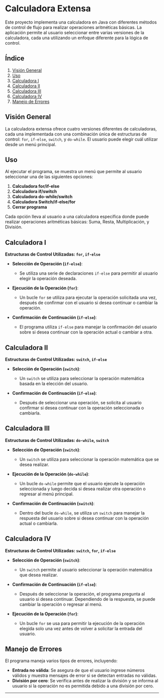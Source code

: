 # Calculadora Extensa

Este proyecto implementa una calculadora en Java con diferentes métodos de control de flujo para realizar operaciones aritméticas básicas. La aplicación permite al usuario seleccionar entre varias versiones de la calculadora, cada una utilizando un enfoque diferente para la lógica de control.

## Índice

1. [Visión General](#visión-general)
2. [Uso](#uso)
3. [Calculadora I](#calculadora-i)
4. [Calculadora II](#calculadora-ii)
5. [Calculadora III](#calculadora-iii)
6. [Calculadora IV](#calculadora-iv)
7. [Manejo de Errores](#manejo-de-errores)

## Visión General

La calculadora extensa ofrece cuatro versiones diferentes de calculadoras, cada una implementada con una combinación única de estructuras de control: `for`, `if-else`, `switch`, y `do-while`. El usuario puede elegir cuál utilizar desde un menú principal.

## Uso

Al ejecutar el programa, se muestra un menú que permite al usuario seleccionar una de las siguientes opciones:
1. **Calculadora for/if-else**
2. **Calculadora if/switch**
3. **Calculadora do-while/switch**
4. **Calculadora Switch/if-else/for**
5. **Cerrar programa**

Cada opción lleva al usuario a una calculadora específica donde puede realizar operaciones aritméticas básicas: Suma, Resta, Multiplicación, y División.

## Calculadora I

**Estructuras de Control Utilizadas: `for`, `if-else`**

- **Selección de Operación (`if-else`)**:
  - Se utiliza una serie de declaraciones `if-else` para permitir al usuario elegir la operación deseada.

- **Ejecución de la Operación (`for`)**:
  - Un bucle `for` se utiliza para ejecutar la operación solicitada una vez, después de confirmar con el usuario si desea continuar o cambiar la operación.

- **Confirmación de Continuación (`if-else`)**:
  - El programa utiliza `if-else` para manejar la confirmación del usuario sobre si desea continuar con la operación actual o cambiar a otra.

## Calculadora II

**Estructuras de Control Utilizadas: `switch`, `if-else`**

- **Selección de Operación (`switch`)**:
  - Un `switch` se utiliza para seleccionar la operación matemática basada en la elección del usuario.

- **Confirmación de Continuación (`if-else`)**:
  - Después de seleccionar una operación, se solicita al usuario confirmar si desea continuar con la operación seleccionada o cambiarla.

## Calculadora III

**Estructuras de Control Utilizadas: `do-while`, `switch`**

- **Selección de Operación (`switch`)**:
  - Un `switch` se utiliza para seleccionar la operación matemática que se desea realizar.

- **Ejecución de la Operación (`do-while`)**:
  - Un bucle `do-while` permite que el usuario ejecute la operación seleccionada y luego decida si desea realizar otra operación o regresar al menú principal.

- **Confirmación de Continuación (`switch`)**:
  - Dentro del bucle `do-while`, se utiliza un `switch` para manejar la respuesta del usuario sobre si desea continuar con la operación actual o cambiarla.

## Calculadora IV

**Estructuras de Control Utilizadas: `switch`, `for`, `if-else`**

- **Selección de Operación (`switch`)**:
  - Un `switch` permite al usuario seleccionar la operación matemática que desea realizar.

- **Confirmación de Continuación (`if-else`)**:
  - Después de seleccionar la operación, el programa pregunta al usuario si desea continuar. Dependiendo de la respuesta, se puede cambiar la operación o regresar al menú.

- **Ejecución de la Operación (`for`)**:
  - Un bucle `for` se usa para permitir la ejecución de la operación elegida solo una vez antes de volver a solicitar la entrada del usuario.

## Manejo de Errores

El programa maneja varios tipos de errores, incluyendo:

- **Entrada no válida**: Se asegura de que el usuario ingrese números válidos y muestra mensajes de error si se detectan entradas no válidas.
- **División por cero**: Se verifica antes de realizar la división y se informa al usuario si la operación no es permitida debido a una división por cero.

---
